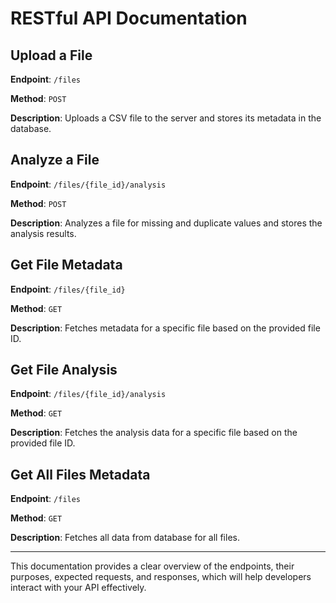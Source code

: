 # RESTful API Documentation

## Upload a File

**Endpoint**: `/files`

**Method**: `POST`

**Description**: Uploads a CSV file to the server and stores its metadata in the database.

## Analyze a File

**Endpoint**: `/files/{file_id}/analysis`

**Method**: `POST`

**Description**: Analyzes a file for missing and duplicate values and stores the analysis results.

## Get File Metadata

**Endpoint**: `/files/{file_id}`

**Method**: `GET`

**Description**: Fetches metadata for a specific file based on the provided file ID.

## Get File Analysis

**Endpoint**: `/files/{file_id}/analysis`

**Method**: `GET`

**Description**: Fetches the analysis data for a specific file based on the provided file ID.

## Get All Files Metadata

**Endpoint**: `/files`

**Method**: `GET`

**Description**: Fetches all data from database for all files.

---

This documentation provides a clear overview of the endpoints, their purposes, expected requests, and responses, which will help developers interact with your API effectively.
